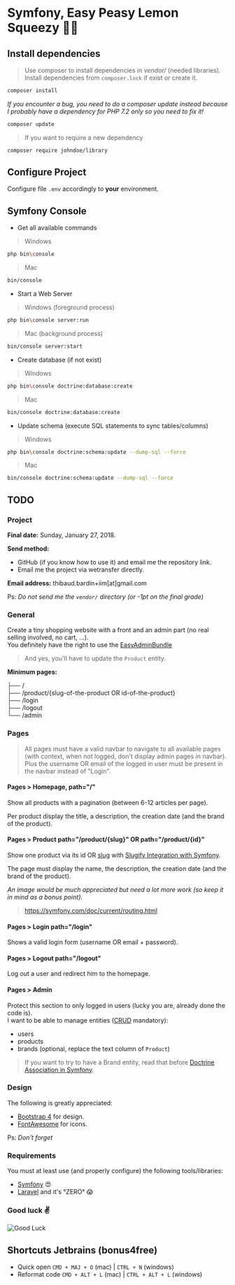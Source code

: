 # Symfony, Easy Peasy Lemon Squeezy 👩‍🎓

## Install dependencies

> Use composer to install dependencies in *vendor/* (needed libraries).  
  Install dependencies from `composer.lock` if exist or create it.


```bash
composer install
```

*If you encounter a bug, you need to do a composer update instead because I probably have a dependency for PHP 7.2 only so you need to fix it!*

```bash
composer update
```

> If you want to require a new dependency

```bash
composer require johndoe/library
```

## Configure Project

Configure file `.env` accordingly to **your** environment.

## Symfony Console

* Get all available commands

> Windows

```bash
php bin\console
```

> Mac

```bash
bin/console
```

* Start a Web Server

> Windows (foreground process)

```bash
php bin\console server:run
```

> Mac (background process)

```bash
bin/console server:start
```

* Create database (if not exist)

> Windows

```bash
php bin\console doctrine:database:create
```

> Mac

```bash
bin/console doctrine:database:create
```

* Update schema (execute SQL statements to sync tables/columns)

> Windows

```bash
php bin\console doctrine:schema:update --dump-sql --force
```

> Mac

```bash
bin/console doctrine:schema:update --dump-sql --force
```

## TODO

### Project

**Final date:** Sunday, January 27, 2018.

**Send method:** 
* GitHub (if you know how to use it) and email me the repository link.
* Email me the project via wetransfer directly.

**Email address:** thibaud.bardin+iim[at]gmail.com

Ps: *Do not send me the `vendor/` directory (or -1pt on the final grade)*

### General

Create a tiny shopping website with a front and an admin part (no real selling involved, no cart, ...).  
You definitely have the right to use the [EasyAdminBundle](https://symfony.com/doc/current/bundles/EasyAdminBundle/index.html)  

> And yes, you'll have to update the `Product` entity.  

**Minimum pages:**

├── /  
├── /product/{slug-of-the-product OR id-of-the-product}  
├── /login  
├── /logout  
└── /admin  

### Pages

> All pages must have a valid navbar to navigate to all available pages (with context, when not logged, don't display admin pages in navbar).  
  Plus the username OR email of the logged in user must be present in the navbar instead of "Login".

#### Pages > Homepage, path="/"

Show all products with a pagination (between 6-12 articles per page).  

Per product display the title, a description, the creation date (and the brand of the product).

#### Pages > Product path="/product/{slug}" OR path="/product/{id}" 

Show one product via its id OR [slug](https://github.com/cocur/slugify) with [Slugify Integration with Symfony](https://github.com/cocur/slugify#symfony).    

The page must display the name, the description, the creation date (and the brand of the product).  

*An image would be much appreciated but need a lot more work (so keep it in mind as a bonus point).*  

> https://symfony.com/doc/current/routing.html  

#### Pages > Login path="/login"

Shows a valid login form (username OR email + password).

#### Pages > Logout path="/logout"

Log out a user and redirect him to the homepage.

#### Pages > Admin

Protect this section to only logged in users (lucky you are, already done the code is).  
I want to be able to manage entities ([CRUD](https://en.wikipedia.org/wiki/Create,_read,_update_and_delete) mandatory):
- users
- products
- brands (optional, replace the text column of `Product`)

> If you want to try to have a Brand entity, read that before [Doctrine Association in Symfony](https://symfony.com/doc/current/doctrine/associations.html).  

### Design

The following is greatly appreciated:

* [Bootstrap 4](http://getbootstrap.com/docs/4.0/getting-started/introduction/) for design.
* [FontAwesome](http://fontawesome.io/get-started/) for icons.

Ps: *Don't forget*

### Requirements

You must at least use (and properly configure) the following tools/libraries:

* [Symfony](http://symfony.com/) 😍
* [Laravel](https://medium.com/@mantasd/guide-to-writing-bad-laravel-code-6c082bb0c68a) and it's °ZERO° 😱

### Good luck ✌️

![Good Luck](http://heyjackass.com/wp-content/uploads/2016/05/lando_goodbye.jpg)

## Shortcuts Jetbrains (bonus4free)

* Quick open `CMD + MAJ + O` (mac) | `CTRL + N` (windows)
* Reformat code `CMD + ALT + L` (mac) | `CTRL + ALT + L` (windows)

<span style="display: block; width: 1px; height: 1px; background-color: #deeppurple;"></span>
<span style="display: none;">Easter Egg, hush, silence, send me the following text when you email me the project and you'll have +1pt on your grade 🤟</span>